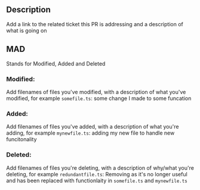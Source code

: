 ## Description

Add a link to the related ticket this PR is addressing and a description of what is going on

## MAD

Stands for Modified, Added and Deleted

### Modified:

Add filenames of files you've modified, with a description of what you've modified, for example
`somefile.ts`:
some change I made to some funcation

### Added:

Add filenames of files you've added, with a description of what you're adding, for example
`mynewfile.ts`:
adding my new file to handle new funcitonality

### Deleted:

Add filenames of files you're deleting, with a description of why/what you're deleting, for example
`redundantfile.ts`:
Removing as it's no longer useful and has been replaced with functionlaity in `somefile.ts` and `mynewfile.ts`
